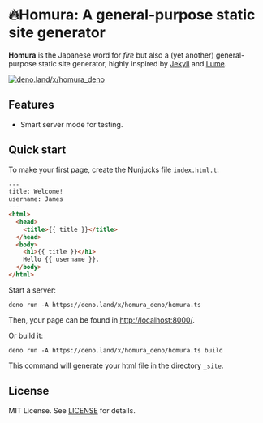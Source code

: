 
# 🔥Homura: A general-purpose static site generator

**Homura** is the Japanese word for *fire* but also a (yet another) general-purpose static site generator, highly inspired by [Jekyll](https://jekyllrb.com/) and [Lume](https://lume.land/).

[![deno.land/x/homura_deno](https://shield.deno.dev/x/homura_deno/)](https://deno.land/x/homura_deno/)

## Features

- Smart server mode for testing.

## Quick start

To make your first page, create the Nunjucks file `index.html.t`:

```html
---
title: Welcome!
username: James
---
<html>
  <head>
    <title>{{ title }}</title>
  </head>
  <body>
    <h1>{{ title }}</h1>
    Hello {{ username }}.
  </body>
</html>
```

Start a server:

```
deno run -A https://deno.land/x/homura_deno/homura.ts
```

Then, your page can be found in <http://localhost:8000/>.

Or build it:

```
deno run -A https://deno.land/x/homura_deno/homura.ts build
```

This command will generate your html file in the directory `_site`.

## License

MIT License.
See [LICENSE](LICENSE) for details.

